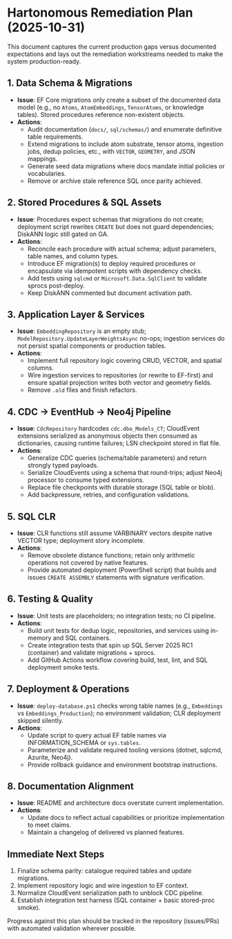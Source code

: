 # Hartonomous Remediation Plan (2025-10-31)

This document captures the current production gaps versus documented expectations and lays out the remediation workstreams needed to make the system production-ready.

## 1. Data Schema & Migrations

- **Issue**: EF Core migrations only create a subset of the documented data model (e.g., no `Atoms`, `AtomEmbeddings`, `TensorAtoms`, or knowledge tables). Stored procedures reference non-existent objects.
- **Actions**:
  - Audit documentation (`docs/`, `sql/schemas/`) and enumerate definitive table requirements.
  - Extend migrations to include atom substrate, tensor atoms, ingestion jobs, dedup policies, etc., with `VECTOR`, `GEOMETRY`, and JSON mappings.
  - Generate seed data migrations where docs mandate initial policies or vocabularies.
  - Remove or archive stale reference SQL once parity achieved.

## 2. Stored Procedures & SQL Assets

- **Issue**: Procedures expect schemas that migrations do not create; deployment script rewrites `CREATE` but does not guard dependencies; DiskANN logic still gated on GA.
- **Actions**:
  - Reconcile each procedure with actual schema; adjust parameters, table names, and column types.
  - Introduce EF migration(s) to deploy required procedures or encapsulate via idempotent scripts with dependency checks.
  - Add tests using `sqlcmd` or `Microsoft.Data.SqlClient` to validate sprocs post-deploy.
  - Keep DiskANN commented but document activation path.

## 3. Application Layer & Services

- **Issue**: `EmbeddingRepository` is an empty stub; `ModelRepository.UpdateLayerWeightsAsync` no-ops; ingestion services do not persist spatial components or production tables.
- **Actions**:
  - Implement full repository logic covering CRUD, VECTOR, and spatial columns.
  - Wire ingestion services to repositories (or rewrite to EF-first) and ensure spatial projection writes both vector and geometry fields.
  - Remove `.old` files and finish refactors.

## 4. CDC → EventHub → Neo4j Pipeline

- **Issue**: `CdcRepository` hardcodes `cdc.dbo_Models_CT`; CloudEvent extensions serialized as anonymous objects then consumed as dictionaries, causing runtime failures; LSN checkpoint stored in flat file.
- **Actions**:
  - Generalize CDC queries (schema/table parameters) and return strongly typed payloads.
  - Serialize CloudEvents using a schema that round-trips; adjust Neo4j processor to consume typed extensions.
  - Replace file checkpoints with durable storage (SQL table or blob).
  - Add backpressure, retries, and configuration validations.

## 5. SQL CLR

- **Issue**: CLR functions still assume VARBINARY vectors despite native VECTOR type; deployment story incomplete.
- **Actions**:
  - Remove obsolete distance functions; retain only arithmetic operations not covered by native features.
  - Provide automated deployment (PowerShell script) that builds and issues `CREATE ASSEMBLY` statements with signature verification.

## 6. Testing & Quality

- **Issue**: Unit tests are placeholders; no integration tests; no CI pipeline.
- **Actions**:
  - Build unit tests for dedup logic, repositories, and services using in-memory and SQL containers.
  - Create integration tests that spin up SQL Server 2025 RC1 (container) and validate migrations + sprocs.
  - Add GitHub Actions workflow covering build, test, lint, and SQL deployment smoke tests.

## 7. Deployment & Operations

- **Issue**: `deploy-database.ps1` checks wrong table names (e.g., `Embeddings` vs `Embeddings_Production`); no environment validation; CLR deployment skipped silently.
- **Actions**:
  - Update script to query actual EF table names via INFORMATION_SCHEMA or `sys.tables`.
  - Parameterize and validate required tooling versions (dotnet, sqlcmd, Azurite, Neo4j).
  - Provide rollback guidance and environment bootstrap instructions.

## 8. Documentation Alignment

- **Issue**: README and architecture docs overstate current implementation.
- **Actions**:
  - Update docs to reflect actual capabilities or prioritize implementation to meet claims.
  - Maintain a changelog of delivered vs planned features.

## Immediate Next Steps

1. Finalize schema parity: catalogue required tables and update migrations.
2. Implement repository logic and wire ingestion to EF context.
3. Normalize CloudEvent serialization path to unblock CDC pipeline.
4. Establish integration test harness (SQL container + basic stored-proc smoke).

Progress against this plan should be tracked in the repository (issues/PRs) with automated validation wherever possible.
